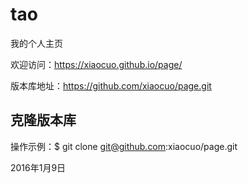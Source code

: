# tao
我的个人主页

欢迎访问：https://xiaocuo.github.io/page/

版本库地址：https://github.com/xiaocuo/page.git

## 克隆版本库
  操作示例：$ git clone git@github.com:xiaocuo/page.git

2016年1月9日
